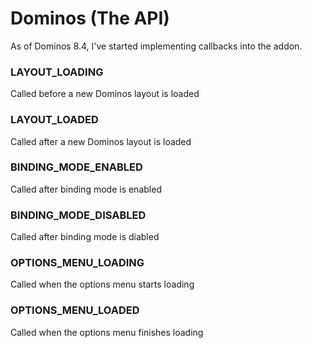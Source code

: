 # Dominos (The API)

As of Dominos 8.4, I've started implementing callbacks into the addon.

### LAYOUT_LOADING

Called before a new Dominos layout is loaded

### LAYOUT_LOADED

Called after a new Dominos layout is loaded

### BINDING_MODE_ENABLED

Called after binding mode is enabled

### BINDING_MODE_DISABLED

Called after binding mode is diabled

### OPTIONS_MENU_LOADING

Called when the options menu starts loading

### OPTIONS_MENU_LOADED

Called when the options menu finishes loading